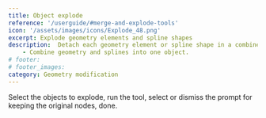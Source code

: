 ```yaml
---
title: Object explode
reference: '/userguide/#merge-and-explode-tools'
icon: '/assets/images/icons/Explode_48.png'
excerpt: Explode geometry elements and spline shapes
description:  Detach each geometry element or spline shape in a combined object, to individual objects with one click.
    - Combine geometry and splines into one object.
# footer:
# footer_images:
category: Geometry modification
---
```


Select the objects to explode, run the tool, select or dismiss the prompt for keeping the original nodes, done.
